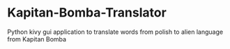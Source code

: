 # Kapitan-Bomba-Translator
Python kivy gui application to translate words from polish to alien language from Kapitan Bomba
